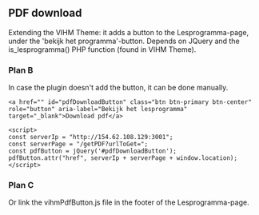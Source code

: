 ## PDF download
Extending the VIHM Theme: it adds a button to the Lesprogramma-page, under the 'bekijk het programma'-button.
Depends on JQuery and the is_lesprogramma() PHP function (found in VIHM Theme).

### Plan B
In case the plugin doesn't add the button, it can be done manually.

```
<a href="" id="pdfDownloadButton" class="btn btn-primary btn-center" role="button" aria-label="Bekijk het lesprogramma" target="_blank">Download pdf</a>

<script>
const serverIp = "http://154.62.108.129:3001";
const serverPage = "/getPDF?urlToGet=";
const pdfButton = jQuery('#pdfDownloadButton');
pdfButton.attr("href", serverIp + serverPage + window.location);
</script>
```

### Plan C
Or link the vihmPdfButton.js file in the footer of the Lesprogramma-page.
